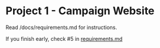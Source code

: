 # Project 1 - Campaign Website

Read /docs/requirements.md for instructions.

If you finish early, check #5 in [requirements.md](https://github.com/bootcamp-s19/project1-campaign-website/blob/master/docs/requirements.md#if-you-finish-early)